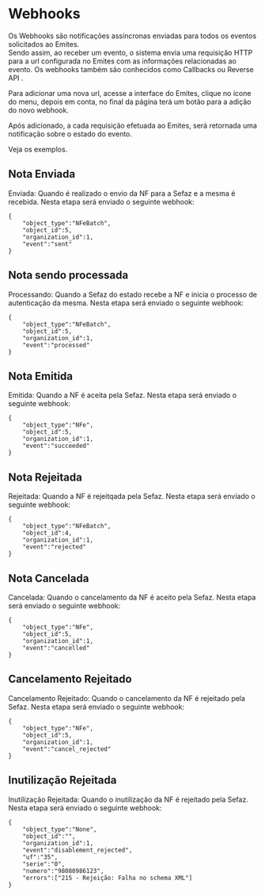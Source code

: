 # Webhooks

Os Webhooks são notificações assíncronas enviadas para todos os eventos solicitados ao Emites.  
Sendo assim, ao receber um evento, o sistema envia uma requisição HTTP para a url configurada no Emites com as informações relacionadas ao evento.
Os webhooks também são conhecidos como Callbacks ou Reverse API .  

Para adicionar uma nova url, acesse a interface do Emites, clique no ícone do menu, depois em conta, no final da página terá um botão para a adição do novo webhook.  

Após adicionado, a cada requisição efetuada ao Emites, será retornada uma notificação sobre o estado do evento.  

Veja os exemplos.  

## Nota Enviada

Enviada: Quando é realizado o envio da NF para a Sefaz e a mesma é recebida. Nesta etapa será enviado o seguinte webhook:  

```
{
    "object_type":"NFeBatch",
    "object_id":5,
    "organization_id":1,
    "event":"sent"
}
```

## Nota sendo processada

Processando: Quando a Sefaz do estado recebe a NF e inicia o processo de autenticação da mesma. Nesta etapa será enviado o seguinte webhook:

```
{
    "object_type":"NFeBatch",
    "object_id":5,
    "organization_id":1,
    "event":"processed"
}
```

## Nota Emitida

Emitida: Quando a NF é aceita pela Sefaz. Nesta etapa será enviado o seguinte webhook:

```
{
    "object_type":"NFe",
    "object_id":5,
    "organization_id":1,
    "event":"succeeded"
}
```

## Nota Rejeitada

Rejeitada: Quando a NF é rejeitqada pela Sefaz. Nesta etapa será enviado o seguinte webhook:

```
{
    "object_type":"NFeBatch",
    "object_id":4,
    "organization_id":1,
    "event":"rejected"
}
```

## Nota Cancelada  

Cancelada: Quando o cancelamento da NF é aceito pela Sefaz. Nesta etapa será enviado o seguinte webhook:

```
{
    "object_type":"NFe",
    "object_id":5,
    "organization_id":1,
    "event":"cancelled"
}
```

## Cancelamento Rejeitado 

Cancelamento Rejeitado: Quando o cancelamento da NF é rejeitado pela Sefaz. Nesta etapa será enviado o seguinte webhook:

```
{
    "object_type":"NFe",
    "object_id":5,
    "organization_id":1,
    "event":"cancel_rejected"
}
```

## Inutilização Rejeitada

Inutilização Rejeitada: Quando o inutilização da NF é rejeitado pela Sefaz. Nesta etapa será enviado o seguinte webhook:

```
{
    "object_type":"None",
    "object_id":"",
    "organization_id":1,
    "event":"disablement_rejected",
    "uf":"35",
    "serie":"0",
    "numero":"98080986123",
    "errors":["215 - Rejeição: Falha no schema XML"]
}
```